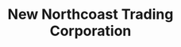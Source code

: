 ---
title: "New Northcoast Trading Corporation"
url: /laoag/new-northcoast-trading-corporation/
shop: tiles
---